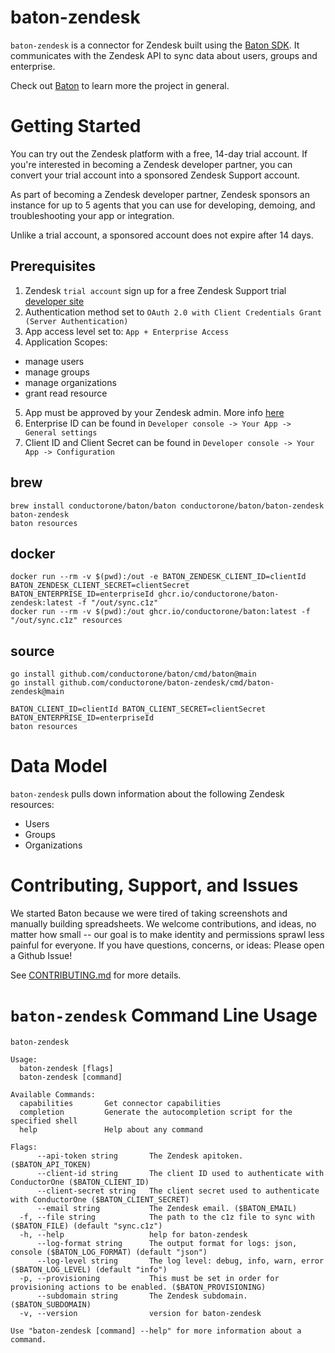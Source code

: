 # baton-zendesk
`baton-zendesk` is a connector for Zendesk built using the [Baton SDK](https://github.com/conductorone/baton-sdk). It communicates with the Zendesk API to sync data about users, groups and enterprise.

Check out [Baton](https://github.com/conductorone/baton) to learn more the project in general.

# Getting Started
You can try out the Zendesk platform with a free, 14-day trial account. If you're interested in becoming a Zendesk developer partner, you can convert your trial account into a sponsored Zendesk Support account.

As part of becoming a Zendesk developer partner, Zendesk sponsors an instance for up to 5 agents that you can use for developing, demoing, and troubleshooting your app or integration.

Unlike a trial account, a sponsored account does not expire after 14 days.
## Prerequisites

1. Zendesk `trial account` sign up for a free Zendesk Support trial  [developer site](https://www.zendesk.com/register/)
2. Authentication method set to `OAuth 2.0 with Client Credentials Grant (Server Authentication)`
3. App access level set to: `App + Enterprise Access`
4. Application Scopes: 
  - manage users
  - manage groups
  - manage organizations
  - grant read resource
5. App must be approved by your Zendesk admin. More info [here](https://developer.box.com/guides/authorization/custom-app-approval/)
6. Enterprise ID can be found in `Developer console -> Your App -> General settings`
7. Client ID and Client Secret can be found in `Developer console -> Your App -> Configuration`

## brew

```
brew install conductorone/baton/baton conductorone/baton/baton-zendesk
baton-zendesk
baton resources
```

## docker

```
docker run --rm -v $(pwd):/out -e BATON_ZENDESK_CLIENT_ID=clientId BATON_ZENDESK_CLIENT_SECRET=clientSecret BATON_ENTERPRISE_ID=enterpriseId ghcr.io/conductorone/baton-zendesk:latest -f "/out/sync.c1z"
docker run --rm -v $(pwd):/out ghcr.io/conductorone/baton:latest -f "/out/sync.c1z" resources
```

## source

```
go install github.com/conductorone/baton/cmd/baton@main
go install github.com/conductorone/baton-zendesk/cmd/baton-zendesk@main

BATON_CLIENT_ID=clientId BATON_CLIENT_SECRET=clientSecret BATON_ENTERPRISE_ID=enterpriseId 
baton resources
```

# Data Model

`baton-zendesk` pulls down information about the following Zendesk resources:
- Users
- Groups
- Organizations

# Contributing, Support, and Issues

We started Baton because we were tired of taking screenshots and manually building spreadsheets. We welcome contributions, and ideas, no matter how small -- our goal is to make identity and permissions sprawl less painful for everyone. If you have questions, concerns, or ideas: Please open a Github Issue!

See [CONTRIBUTING.md](https://github.com/ConductorOne/baton/blob/main/CONTRIBUTING.md) for more details.

# `baton-zendesk` Command Line Usage

```
baton-zendesk

Usage:
  baton-zendesk [flags]
  baton-zendesk [command]

Available Commands:
  capabilities       Get connector capabilities
  completion         Generate the autocompletion script for the specified shell
  help               Help about any command

Flags:
      --api-token string       The Zendesk apitoken. ($BATON_API_TOKEN)
      --client-id string       The client ID used to authenticate with ConductorOne ($BATON_CLIENT_ID)
      --client-secret string   The client secret used to authenticate with ConductorOne ($BATON_CLIENT_SECRET)
      --email string           The Zendesk email. ($BATON_EMAIL)
  -f, --file string            The path to the c1z file to sync with ($BATON_FILE) (default "sync.c1z")
  -h, --help                   help for baton-zendesk
      --log-format string      The output format for logs: json, console ($BATON_LOG_FORMAT) (default "json")
      --log-level string       The log level: debug, info, warn, error ($BATON_LOG_LEVEL) (default "info")
  -p, --provisioning           This must be set in order for provisioning actions to be enabled. ($BATON_PROVISIONING)
      --subdomain string       The Zendesk subdomain. ($BATON_SUBDOMAIN)
  -v, --version                version for baton-zendesk

Use "baton-zendesk [command] --help" for more information about a command.
```
